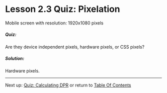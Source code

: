 # Lesson 2.3 Quiz: Pixelation

Mobile screen with resolution: 1920x1080 pixels

##### Quiz: 
Are they device independent pixels,
hardware pixels, or CSS pixels?

##### Solution:
Hardware pixels.

- - -
Next up: [Quiz: Calculating DPR](ND024_Part2_Lesson02_04.md) or return to [Table Of Contents](./ND024_TableOfContents.md)
